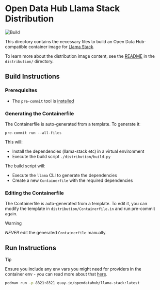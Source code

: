 # Open Data Hub Llama Stack Distribution

![Build](https://github.com/opendatahub-io/llama-stack-distribution/actions/workflows/redhat-distro-container.yml/badge.svg?branch=main)

This directory contains the necessary files to build an Open Data Hub-compatible container image for [Llama Stack](https://github.com/llamastack/llama-stack).

To learn more about the distribution image content, see the [README](distribution/README.md) in the `distribution/` directory.

## Build Instructions

### Prerequisites

- The `pre-commit` tool is [installed](https://pre-commit.com/#install)

### Generating the Containerfile

The Containerfile is auto-generated from a template. To generate it:

```
pre-commit run --all-files
```

This will:
- Install the dependencies (llama-stack etc) in a virtual environment
- Execute the build script `./distribution/build.py`

The build script will:
- Execute the `llama` CLI to generate the dependencies
- Create a new `Containerfile` with the required dependencies

### Editing the Containerfile

The Containerfile is auto-generated from a template. To edit it, you can modify the template in `distribution/Containerfile.in` and run pre-commit again.

> [!WARNING]
> *NEVER* edit the generated `Containerfile` manually.

## Run Instructions

> [!TIP]
> Ensure you include any env vars you might need for providers in the container env - you can read more about that [here](distribution/README.md).

```bash
podman run -p 8321:8321 quay.io/opendatahub/llama-stack:latest
```
